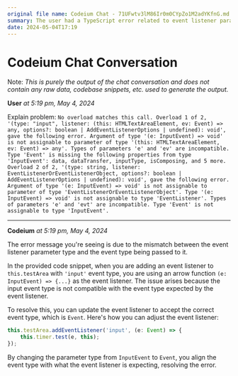 ```yaml
---
original file name: Codeium Chat - 71UFwtv3lM86Ir0m0CYpZo1M2adYKfnG.md
summary: The user had a TypeScript error related to event listener parameter types not matching the event types being passed to it. The user provided a code snippet where an arrow function with `(e: InputEvent) => {...}` was used as an event listener for the `'input'` event type. The assistant explained the issue and suggested updating the event listener to accept the correct event type, `Event`, to resolve the error.
date: 2024-05-04T17:19
---
```


# Codeium Chat Conversation

Note: _This is purely the output of the chat conversation and does not contain any raw data, codebase snippets, etc. used to generate the output._

**User** _at 5:19 pm, May 4, 2024_

Explain problem: `No overload matches this call.
  Overload 1 of 2, '(type: "input", listener: (this: HTMLTextAreaElement, ev: Event) => any, options?: boolean | AddEventListenerOptions | undefined): void', gave the following error.
    Argument of type '(e: InputEvent) => void' is not assignable to parameter of type '(this: HTMLTextAreaElement, ev: Event) => any'.
      Types of parameters 'e' and 'ev' are incompatible.
        Type 'Event' is missing the following properties from type 'InputEvent': data, dataTransfer, inputType, isComposing, and 5 more.
  Overload 2 of 2, '(type: string, listener: EventListenerOrEventListenerObject, options?: boolean | AddEventListenerOptions | undefined): void', gave the following error.
    Argument of type '(e: InputEvent) => void' is not assignable to parameter of type 'EventListenerOrEventListenerObject'.
      Type '(e: InputEvent) => void' is not assignable to type 'EventListener'.
        Types of parameters 'e' and 'evt' are incompatible.
          Type 'Event' is not assignable to type 'InputEvent'.`

---

**Codeium** _at 5:19 pm, May 4, 2024_

The error message you're seeing is due to the mismatch between the event listener parameter type and the event type being passed to it. 

In the provided code snippet, when you are adding an event listener to `this.testArea` with `'input'` event type, you are using an arrow function `(e: InputEvent) => {...}` as the event listener. The issue arises because the input event type is not compatible with the event type expected by the event listener.

To resolve this, you can update the event listener to accept the correct event type, which is `Event`. Here's how you can adjust the event listener:

```typescript
this.testArea.addEventListener('input', (e: Event) => {
    this.timer.test(e, this);
});
```

By changing the parameter type from `InputEvent` to `Event`, you align the event type with what the event listener is expecting, resolving the error.